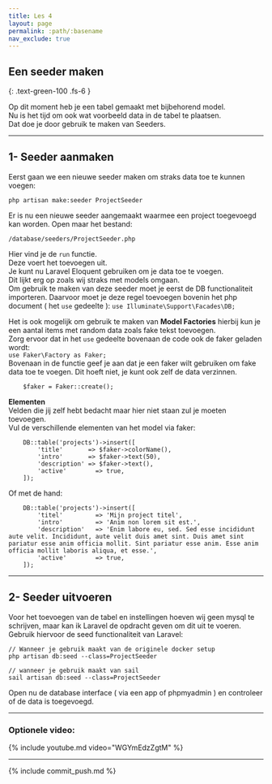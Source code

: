 ```yaml
---
title: Les 4 
layout: page 
permalink: :path/:basename 
nav_exclude: true
---
```


## Een seeder maken
{: .text-green-100 .fs-6 }

Op dit moment heb je een tabel gemaakt met bijbehorend model.  
Nu is het tijd om ook wat voorbeeld data in de tabel te plaatsen.  
Dat doe je door gebruik te maken van Seeders.  

---
## 1- Seeder aanmaken
Eerst gaan we een nieuwe seeder maken om straks data toe te kunnen voegen:  
```shell
php artisan make:seeder ProjectSeeder
```

Er is nu een nieuwe seeder aangemaakt waarmee een project toegevoegd kan worden.
Open maar het bestand: 
```
/database/seeders/ProjectSeeder.php
```

Hier vind je de `run` functie.  
Deze voert het toevoegen uit.  
Je kunt nu Laravel Eloquent gebruiken om je data toe te voegen.  
Dit lijkt erg op zoals wij straks met models omgaan.  
Om gebruik te maken van deze seeder moet je eerst de DB functionaliteit importeren. Daarvoor moet je deze regel toevoegen bovenin het php document ( het `use` gedeelte ):
```use Illuminate\Support\Facades\DB;```

Het is ook mogelijk om gebruik te maken van **Model Factories** hierbij kun je een aantal items met random data zoals fake tekst toevoegen.  
Zorg ervoor dat in het `use` gedeelte bovenaan de code ook de faker geladen wordt:   
```use Faker\Factory as Faker; ```  
Bovenaan in de functie geef je aan dat je een faker wilt gebruiken om fake data toe te voegen. Dit hoeft niet, je kunt ook zelf de data verzinnen.  
```shell
    $faker = Faker::create();
```

**Elementen**  
Velden die jij zelf hebt bedacht maar hier niet staan zul je moeten toevoegen.   
Vul de verschillende elementen van het model via faker:   
```shell
    DB::table('projects')->insert([
        'title'       => $faker->colorName(),
        'intro'       => $faker->text(50),
        'description' => $faker->text(),
        'active'        => true,
    ]);
```
Of met de hand:
```shell
    DB::table('projects')->insert([
        'titel'         => 'Mijn project titel',
        'intro'         => 'Anim non lorem sit est.',
        'description'   => 'Enim labore eu, sed. Sed esse incididunt aute velit. Incididunt, aute velit duis amet sint. Duis amet sint pariatur esse anim officia mollit. Sint pariatur esse anim. Esse anim officia mollit laboris aliqua, et esse.',
        'active'        => true,
    ]);
```


---
## 2- Seeder uitvoeren
Voor het toevoegen van de tabel en instellingen hoeven wij geen mysql te schrijven, maar kan ik Laravel de opdracht geven om dit uit te voeren. 
Gebruik hiervoor de seed functionaliteit van Laravel:
```shell
// Wanneer je gebruik maakt van de originele docker setup
php artisan db:seed --class=ProjectSeeder
```
```shell
// wanneer je gebruik maakt van sail
sail artisan db:seed --class=ProjectSeeder
```

Open nu de database interface ( via een app of phpmyadmin ) en controleer of de data is toegevoegd. 

---
### Optionele video:
{% include youtube.md video="WGYmEdzZgtM" %}

---

{% include commit_push.md %}


